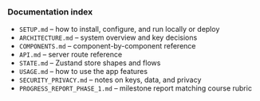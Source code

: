 ### Documentation index

- `SETUP.md` – how to install, configure, and run locally or deploy
- `ARCHITECTURE.md` – system overview and key decisions
- `COMPONENTS.md` – component-by-component reference
- `API.md` – server route reference
- `STATE.md` – Zustand store shapes and flows
- `USAGE.md` – how to use the app features
- `SECURITY_PRIVACY.md` – notes on keys, data, and privacy
- `PROGRESS_REPORT_PHASE_1.md` – milestone report matching course rubric


